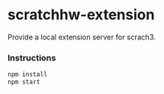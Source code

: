 # scratchhw-extension

Provide a local extension server for scrach3.

### Instructions

```bash
npm install
npm start
```

